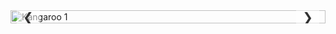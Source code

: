 <!DOCTYPE html>
<html lang="en">
<head>
<meta charset="UTF-8">
<meta name="viewport" content="width=device-width, initial-scale=1.0">
<title>Kangaroo Slider</title>
<style>
  .slider-container {
    position: relative;
    width: 100%;
    max-width: 100%;
    overflow: hidden;
    margin: 0 auto;
  }
  .slides {
    display: flex;
    transition: transform 0.5s ease;
  }
  .slide {
    min-width: 100%;
    overflow: hidden;
  }
  .slide img {
    width: 100%;
    height: auto;
  }
  .arrow {
    position: absolute;
    top: 50%;
    transform: translateY(-50%);
    cursor: pointer;
    padding: 10px;
    background-color: rgba(255, 255, 255, 0.5);
    border: none;
    outline: none;
    z-index: 1;
    font-size: 20px;
    color: #333;
  }
  .prev {
    left: 10px;
  }
  .next {
    right: 10px;
  }
</style>
</head>
<body>

<div class="slider-container">
  <div class="slides">
    <!-- Add your images here -->
    <div class="slide">
      <img src="kangaroo1.jpg" alt="Kangaroo 1">
    </div>
    <div class="slide">
      <img src="kangaroo2.jpg" alt="Kangaroo 2">
    </div>
    <div class="slide">
      <img src="kangaroo3.jpg" alt="Kangaroo 3">
    </div>
    <!-- Add more slides as needed -->
  </div>
  <button class="arrow prev" onclick="prevSlide()">&#10094;</button>
  <button class="arrow next" onclick="nextSlide()">&#10095;</button>
</div>

<script>
  let slideIndex = 0;
  const slides = document.querySelectorAll('.slide');
  const totalSlides = slides.length;

  function showSlides() {
    slideIndex++;
    if (slideIndex >= totalSlides) {
      slideIndex = 0;
    }
    const slidePosition = -slideIndex * 100;
    document.querySelector('.slides').style.transform = `translateX(${slidePosition}%)`;
  }

  function nextSlide() {
    slideIndex++;
    if (slideIndex >= totalSlides) {
      slideIndex = 0;
    }
    const slidePosition = -slideIndex * 100;
    document.querySelector('.slides').style.transform = `translateX(${slidePosition}%)`;
  }

  function prevSlide() {
    slideIndex--;
    if (slideIndex < 0) {
      slideIndex = totalSlides - 1;
    }
    const slidePosition = -slideIndex * 100;
    document.querySelector('.slides').style.transform = `translateX(${slidePosition}%)`;
  }

  setInterval(showSlides, 2000);
</script>

</body>
</html>
